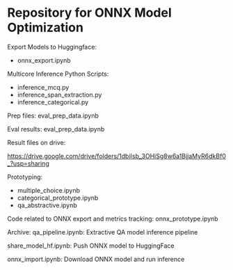 # Repository for ONNX Model Optimization

Export Models to Huggingface:

- onnx_export.ipynb

Multicore Inference Python Scripts:

- inference_mcq.py
- inference_span_extraction.py
- inference_categorical.py

Prep files: eval_prep_data.ipynb

Eval results: eval_prep_data.ipynb

Result files on drive:

<https://drive.google.com/drive/folders/1dbiIsb_3OHiSg8w6a1BjjaMyR6dkBf0_?usp=sharing>

Prototyping:

- multiple_choice.ipynb
- categorical_prototype.ipynb
- qa_abstractive.ipynb

Code related to ONNX export and metrics tracking:
onnx_prototype.ipynb

Archive:
qa_pipeline.ipynb: Extractive QA model inference pipeline

share_model_hf.ipynb: Push ONNX model to HuggingFace

onnx_import.ipynb: Download ONNX model and run inference